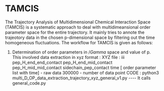 # TAMCIS
The Trajectory Analysis of Multidimensional Chemical Interaction Space (TAMCIS) is a systematic approach to deal with multidimeansional order parameter space
for the entire trajectory. It mainly tries to annote the trajeotory data in the chosen p-dimensional space by filtering out the time homogeneous fluctuations.
The workflow for TAMCIS is given as follows:

1. Determination of order parameters in $/Gamma$ space and value of p.  This involved data extraction in xyz format :
 XYZ file : iii pep_H_end_end_contact pep_H_end_mid_contact pep_H_mid_mid_contact sidechain_pep_contact time [ order parameter list with time] - raw data
 300000 - number of data point 
 CODE :  python3 multi_D_OP_data_extraction_trajectory_xyz_general_v1.py 
 ---- It calls general_code.py
